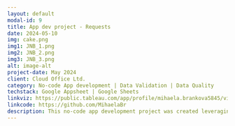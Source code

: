 ```yaml
---
layout: default
modal-id: 9
title: App dev project - Requests
date: 2024-05-10
img: cake.png
img1: JNB_1.png
img2: JNB_2.png
img3: JNB_3.png
alt: image-alt
project-date: May 2024
client: Cloud Office Ltd.
category: No-code App development | Data Validation | Data Quality
techstack: Google Appsheet | Google Sheets
linkviz: https://public.tableau.com/app/profile/mihaela.brankova5845/vizzes
linkcode: https://github.com/MihaelaBr
description: This no-code app development project was created leveraging Google Appsheet and Google Sheets. It aimed at helping the Operations team and the Managers to track all the Hardware and Travel Request data and documents, along with other requests. Requests data is in one place with limited access to certain features and data within the app from specific teams, employees and managers. The project was developed using Agile methodology, which involved iterative two-week sprints where I prioritized tasks based on their business value and the Operations team's feedback who are the main app user for now. 
---
```

